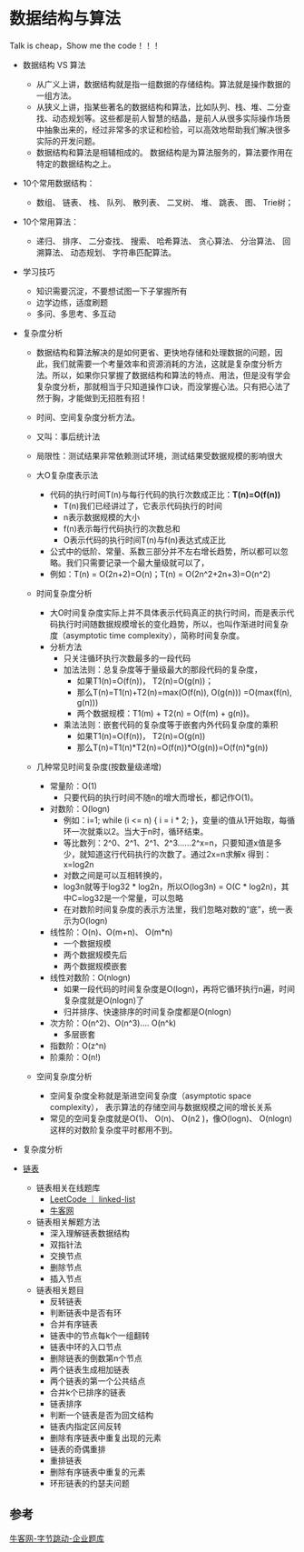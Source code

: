 # 数据结构与算法

Talk is cheap，Show me the code！！！



- 数据结构 VS 算法
  - 从广义上讲，数据结构就是指一组数据的存储结构。算法就是操作数据的一组方法。
  - 从狭义上讲，指某些著名的数据结构和算法，比如队列、栈、堆、二分查找、动态规划等。这些都是前人智慧的结晶，是前人从很多实际操作场景中抽象出来的，经过非常多的求证和检验，可以高效地帮助我们解决很多实际的开发问题。
  - 数据结构和算法是相辅相成的。 数据结构是为算法服务的，算法要作用在特定的数据结构之上。 

- 10个常用数据结构： 
  - 数组、 链表、 栈、 队列、 散列表、 二叉树、 堆、 跳表、 图、 Trie树； 

- 10个常用算法： 
  - 递归、 排序、 二分查找、 搜索、 哈希算法、 贪心算法、 分治算法、 回溯算法、 动态规划、 字符串匹配算法。

- 学习技巧

  - 知识需要沉淀，不要想试图一下子掌握所有
  - 边学边练，适度刷题
  - 多问、多思考、多互动

  

- 复杂度分析

  - 数据结构和算法解决的是如何更省、更快地存储和处理数据的问题，因此，我们就需要一个考量效率和资源消耗的方法，这就是复杂度分析方法。所以，如果你只掌握了数据结构和算法的特点、用法，但是没有学会复杂度分析，那就相当于只知道操作口诀，而没掌握心法。只有把心法了然于胸，才能做到无招胜有招！
  - 时间、空间复杂度分析方法。
  - 又叫：事后统计法
  - 局限性：测试结果非常依赖测试环境，测试结果受数据规模的影响很大
  - 大O复杂度表示法
    - 代码的执行时间T(n)与每行代码的执行次数成正比：**T(n)=O(f(n))**
      - T(n)我们已经讲过了，它表示代码执行的时间
      - n表示数据规模的大小
      - f(n)表示每行代码执行的次数总和
      - O表示代码的执行时间T(n)与f(n)表达式成正比
    - 公式中的低阶、常量、系数三部分并不左右增长趋势，所以都可以忽略。我们只需要记录一个最大量级就可以了，
    - 例如：T(n) = O(2n+2)=O(n)；T(n) = O(2n^2+2n+3)=O(n^2)
  - 时间复杂度分析
    - 大O时间复杂度实际上并不具体表示代码真正的执行时间，而是表示代码执行时间随数据规模增长的变化趋势，所以，也叫作渐进时间复杂度（asymptotic time complexity），简称时间复杂度。
    - 分析方法
      - 只关注循环执行次数最多的一段代码
      - 加法法则：总复杂度等于量级最大的那段代码的复杂度，
        - 如果T1(n)=O(f(n))， T2(n)=O(g(n))；
        - 那么T(n)=T1(n)+T2(n)=max(O(f(n)), O(g(n))) =O(max(f(n), g(n)))
        - 两个数据规模：T1(m) + T2(n) = O(f(m) + g(n))。
      - 乘法法则：嵌套代码的复杂度等于嵌套内外代码复杂度的乘积
        - 如果T1(n)=O(f(n))， T2(n)=O(g(n))
        - 那么T(n)=T1(n)*T2(n)=O(f(n))*O(g(n))=O(f(n)*g(n))

  

  - 几种常见时间复杂度(按数量级递增)
    - 常量阶：O(1)
      - 只要代码的执行时间不随n的增大而增长，都记作O(1)。
    - 对数阶：O(logn)
      - 例如：i=1;  while (i <= n) { i = i * 2; }，变量i的值从1开始取，每循环一次就乘以2。当大于n时，循环结束。
      - 等比数列：2^0、2^1、2^1、2^3......2^x=n，只要知道x值是多少，就知道这行代码执行的次数了。通过2x=n求解x 得到：x=log2n
      - 对数之间是可以互相转换的，
      - log3n就等于log32 * log2n，所以O(log3n) = O(C * log2n)，其中C=log32是一个常量，可以忽略
      - 在对数阶时间复杂度的表示方法里，我们忽略对数的“底”，统一表示为O(logn)
    - 线性阶：O(n)、O(m+n)、 O(m*n)
      - 一个数据规模
      - 两个数据规模先后
      - 两个数据规模嵌套
    - 线性对数阶：O(nlogn)
      - 如果一段代码的时间复杂度是O(logn)，再将它循环执行n遍，时间复杂度就是O(nlogn)了
      - 归并排序、快速排序的时间复杂度都是O(nlogn)
    - 次方阶：O(n^2)、O(n^3).... O(n^k)
      - 多层嵌套
    - 指数阶：O(z^n)
    - 阶乘阶：O(n!)

  

  

  - 空间复杂度分析
    - 空间复杂度全称就是渐进空间复杂度（asymptotic space complexity）， 表示算法的存储空间与数据规模之间的增长关系
    - 常见的空间复杂度就是O(1)、 O(n)、 O(n2 )，像O(logn)、 O(nlogn)这样的对数阶复杂度平时都用不到。





- 复杂度分析

- [链表](https://github.com/jaydroid1024/awesome-dev-note/blob/main/notes/02-Thinking/01-%E6%95%B0%E6%8D%AE%E7%BB%93%E6%9E%84%E4%B8%8E%E7%AE%97%E6%B3%95/01-%E9%93%BE%E8%A1%A8.md)
  - 链表相关在线题库
    - [LeetCode ｜ linked-list](https://leetcode-cn.com/problemset/all/?topicSlugs=linked-list)
    - [牛客网](https://www.nowcoder.com/ta/job-code-total) 
  - 链表相关解题方法
    - 深入理解链表数据结构
    - 双指针法
    - 交换节点
    - 删除节点
    - 插入节点
  - 链表相关题目
    - 反转链表
    - 判断链表中是否有环
    - 合并有序链表
    - 链表中的节点每k个一组翻转
    - 链表中环的入口节点
    - 删除链表的倒数第n个节点
    - 两个链表生成相加链表
    - 两个链表的第一个公共结点
    - 合并k个已排序的链表
    - 链表排序
    - 判断一个链表是否为回文结构
    - 链表内指定区间反转
    - 删除有序链表中重复出现的元素
    - 链表的奇偶重排
    - 重排链表
    - 删除有序链表中重复的元素
    - 环形链表的约瑟夫问题





## 参考

[牛客网-字节跳动-企业题库](https://www.nowcoder.com/company/home/code/665?codeType=1)



